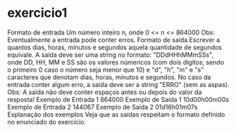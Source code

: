 # exercicio1
Formato de entrada  Um número inteiro n, onde 0 &lt;= n &lt;= 864000  Obs: Eventualmente a entrada pode conter erros.  Formato de saída  Escrever a quantos dias, horas, minutos e segundos aquela quantidade de segundos equivale. A saída deve ser uma string no formato: "DDdHHhMMmSSs", onde DD, HH, MM e SS são os valores númericos (com dois dígitos, sendo o primeiro 0 caso o número seja menor que 10) e "d", "h", "m" e "s" caracteres que denotam dias, horas, minutos e segundos.   No caso da entrada conter algum erro, a saída deve ser a string "ERRO" (sem as aspas).   Obs: A saída não deve conter espaços antes ou depois do valor da resposta!  Exemplo de Entrada 1  864000 Exemplo de Saída 1  10d00h00m00s   Exemplo de Entrada 2  144067 Exemplo de Saída 2  01d16h01m07s  Explanação dos exemplos  Veja que as saídas respeitam o formato definido no enunciado do exercício.
